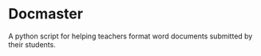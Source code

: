 # Docmaster
A python script for helping teachers format word documents submitted by their students.
